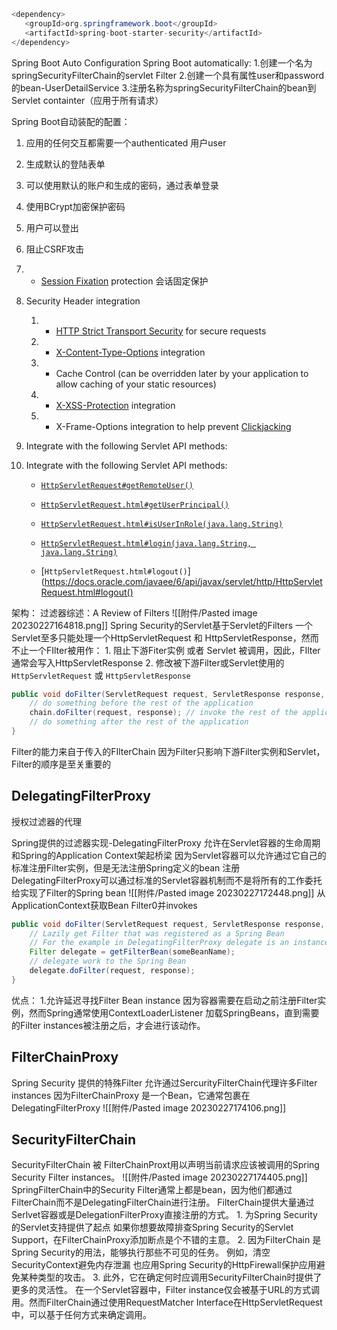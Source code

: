 
```java
<dependency>  
   <groupId>org.springframework.boot</groupId>  
   <artifactId>spring-boot-starter-security</artifactId>  
</dependency>
```
Spring Boot Auto Configuration
Spring Boot automatically:
	1.创建一个名为springSecurityFilterChain的servlet Filter
	2.创建一个具有属性user和password的bean-UserDetailService
	3.注册名称为springSecurityFilterChain的bean到Servlet containter（应用于所有请求）

Spring Boot自动装配的配置：
1. 应用的任何交互都需要一个authenticated 用户user
2. 生成默认的登陆表单
3. 可以使用默认的账户和生成的密码，通过表单登录
4. 使用BCrypt加密保护密码
5. 用户可以登出
6. 阻止CSRF攻击
7. -   [Session Fixation](https://en.wikipedia.org/wiki/Session_fixation) protection 会话固定保护
8. Security Header integration
	1. -   [HTTP Strict Transport Security](https://en.wikipedia.org/wiki/HTTP_Strict_Transport_Security) for secure requests
	2. -   [X-Content-Type-Options](https://msdn.microsoft.com/en-us/library/ie/gg622941(v=vs.85).aspx) integration
	3. -   Cache Control (can be overridden later by your application to allow caching of your static resources)
	4. -   [X-XSS-Protection](https://msdn.microsoft.com/en-us/library/dd565647(v=vs.85).aspx) integration
	5. -   X-Frame-Options integration to help prevent [Clickjacking](https://en.wikipedia.org/wiki/Clickjacking)
9. Integrate with the following Servlet API methods:
10. Integrate with the following Servlet API methods:
    
    -   [`HttpServletRequest#getRemoteUser()`](https://docs.oracle.com/javaee/6/api/javax/servlet/http/HttpServletRequest.html#getRemoteUser())
        
    -   [`HttpServletRequest.html#getUserPrincipal()`](https://docs.oracle.com/javaee/6/api/javax/servlet/http/HttpServletRequest.html#getUserPrincipal())
        
    -   [`HttpServletRequest.html#isUserInRole(java.lang.String)`](https://docs.oracle.com/javaee/6/api/javax/servlet/http/HttpServletRequest.html#isUserInRole(java.lang.String))
        
    -   [`HttpServletRequest.html#login(java.lang.String, java.lang.String)`](https://docs.oracle.com/javaee/6/api/javax/servlet/http/HttpServletRequest.html#login(java.lang.String,%20java.lang.String))
        
    -   [`HttpServletRequest.html#logout()`](https://docs.oracle.com/javaee/6/api/javax/servlet/http/HttpServletRequest.html#logout()

架构：
	过滤器综述：A Review of Filters
	![[附件/Pasted image 20230227164818.png]]
	Spring Security的Servlet基于Servlet的Filters
	一个Servlet至多只能处理一个HttpServletRequest 和 HttpServletResponse，然而不止一个FIlter被用作：
		1. 阻止下游Fiter实例 或者 Servlet 被调用，因此，FIlter通常会写入HttpServletResponse
		2. 修改被下游Filter或Servlet使用的`HttpServletRequest` 或 `HttpServletResponse`
```java
public void doFilter(ServletRequest request, ServletResponse response, FilterChain chain) {
	// do something before the rest of the application
    chain.doFilter(request, response); // invoke the rest of the application
    // do something after the rest of the application
}
```
Filter的能力来自于传入的FIlterChain
因为Filter只影响下游Filter实例和Servlet，Filter的顺序是至关重要的
## DelegatingFilterProxy
授权过滤器的代理

Spring提供的过滤器实现-DelegatingFilterProxy
允许在Servlet容器的生命周期和Spring的Application Context架起桥梁
因为Servlet容器可以允许通过它自己的标准注册Filter实例，但是无法注册Spring定义的bean
注册DelegatingFilterProxy可以通过标准的Servlet容器机制而不是将所有的工作委托给实现了Filter的Spring bean
![[附件/Pasted image 20230227172448.png]]
从ApplicationContext获取Bean Filter0并invokes
```java
public void doFilter(ServletRequest request, ServletResponse response, FilterChain chain) {
	// Lazily get Filter that was registered as a Spring Bean
	// For the example in DelegatingFilterProxy delegate is an instance of Bean Filter0
	Filter delegate = getFilterBean(someBeanName);
	// delegate work to the Spring Bean
	delegate.doFilter(request, response);
}
```
优点：
	1.允许延迟寻找Filter Bean instance
	因为容器需要在启动之前注册Filter实例，然而Spring通常使用ContextLoaderListener 加载SpringBeans，直到需要的Filter instances被注册之后，才会进行该动作。

## FilterChainProxy

Spring Security 提供的特殊Filter
允许通过SercurityFilterChain代理许多Filter instances 
因为FilterChainProxy 是一个Bean，它通常包裹在DelegatingFilterProxy
![[附件/Pasted image 20230227174106.png]]
## SecurityFilterChain
SecurityFilterChain 被 FilterChainProxt用以声明当前请求应该被调用的Spring Security Filter instances。
![[附件/Pasted image 20230227174405.png]]
SpringFilterChain中的Security Filter通常上都是bean，因为他们都通过FilterChain而不是DelegatingFilterChain进行注册。
FilterChain提供大量通过Serlvet容器或是DelegationFilterProxy直接注册的方式。
	1. 为Spring Security 的Servlet支持提供了起点
	   如果你想要故障排查Spring Security的Servlet Support，在FilterChainProxy添加断点是个不错的主意。
	2. 因为FilterChain 是Spring Security的用法，能够执行那些不可见的任务。
	   例如，清空SecurityContext避免内存泄漏
	   也应用Spring Security的HttpFirewall保护应用避免某种类型的攻击。
	3. 此外，它在确定何时应调用SecurityFilterChain时提供了更多的灵活性。
	   在一个Servlet容器中，Filter instance仅会被基于URL的方式调用。然而FilterChain通过使用RequestMatcher Interface在HttpServletRequest中，可以基于任何方式来确定调用。